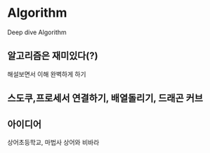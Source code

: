 # Algorithm
Deep dive Algorithm

## 알고리즘은 재미있다(?)

해설보면서 이해 완벽하게 하기
## 스도쿠,프로세서 연결하기, 배열돌리기, 드래곤 커브

## 아이디어
상어초등학교, 마법사 상어와 비바라
